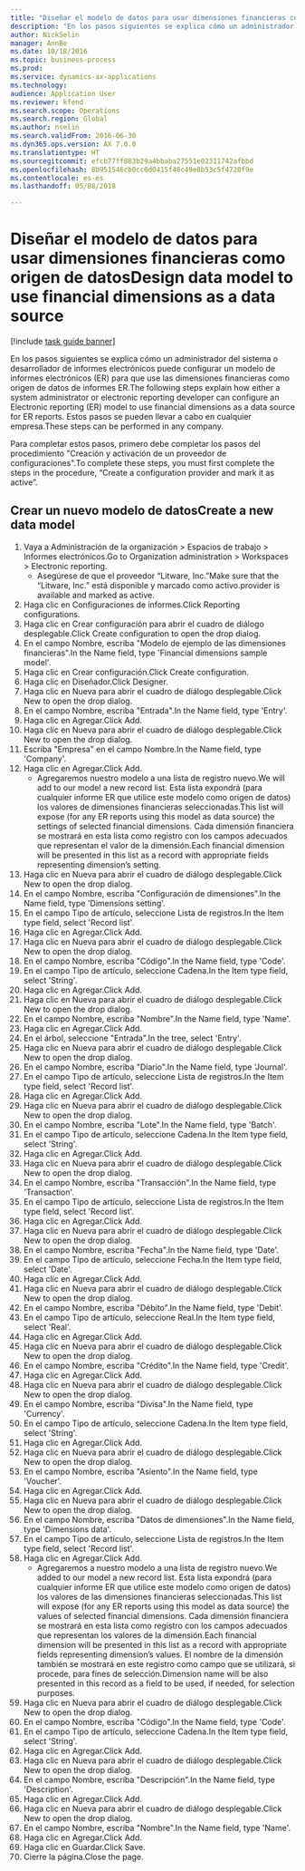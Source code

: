 ```yaml
--- 
title: "Diseñar el modelo de datos para usar dimensiones financieras como origen de datos"
description: "En los pasos siguientes se explica cómo un administrador del sistema o desarrollador de informes electrónicos puede configurar un modelo de informes electrónicos (ER) para que use las dimensiones financieras como origen de datos de informes ER."
author: NickSelin
manager: AnnBe
ms.date: 10/18/2016
ms.topic: business-process
ms.prod: 
ms.service: dynamics-ax-applications
ms.technology: 
audience: Application User
ms.reviewer: kfend
ms.search.scope: Operations
ms.search.region: Global
ms.author: nselin
ms.search.validFrom: 2016-06-30
ms.dyn365.ops.version: AX 7.0.0
ms.translationtype: HT
ms.sourcegitcommit: efcb77ff883b29a4bbaba27551e02311742afbbd
ms.openlocfilehash: 8b951546cb0cc0d0415f48c49e8b53c5f4720f9e
ms.contentlocale: es-es
ms.lasthandoff: 05/08/2018

---
```

# <a name="design-data-model-to-use-financial-dimensions-as-a-data-source"></a><span data-ttu-id="21f3a-103">Diseñar el modelo de datos para usar dimensiones financieras como origen de datos</span><span class="sxs-lookup"><span data-stu-id="21f3a-103">Design data model to use financial dimensions as a data source</span></span> 

[!include [task guide banner](../../includes/task-guide-banner.md)]

<span data-ttu-id="21f3a-104">En los pasos siguientes se explica cómo un administrador del sistema o desarrollador de informes electrónicos puede configurar un modelo de informes electrónicos (ER) para que use las dimensiones financieras como origen de datos de informes ER.</span><span class="sxs-lookup"><span data-stu-id="21f3a-104">The following steps explain how either a system administrator or electronic reporting developer can configure an Electronic reporting (ER) model to use financial dimensions as a data source for ER reports.</span></span> <span data-ttu-id="21f3a-105">Estos pasos se pueden llevar a cabo en cualquier empresa.</span><span class="sxs-lookup"><span data-stu-id="21f3a-105">These steps can be performed in any company.</span></span>

<span data-ttu-id="21f3a-106">Para completar estos pasos, primero debe completar los pasos del procedimiento "Creación y activación de un proveedor de configuraciones".</span><span class="sxs-lookup"><span data-stu-id="21f3a-106">To complete these steps, you must first complete the steps in the procedure, “Create a configuration provider and mark it as active”.</span></span>


## <a name="create-a-new-data-model"></a><span data-ttu-id="21f3a-107">Crear un nuevo modelo de datos</span><span class="sxs-lookup"><span data-stu-id="21f3a-107">Create a new data model</span></span>
1. <span data-ttu-id="21f3a-108">Vaya a Administración de la organización > Espacios de trabajo > Informes electrónicos.</span><span class="sxs-lookup"><span data-stu-id="21f3a-108">Go to Organization administration > Workspaces > Electronic reporting.</span></span>
    * <span data-ttu-id="21f3a-109">Asegúrese de que el proveedor “Litware, Inc.”</span><span class="sxs-lookup"><span data-stu-id="21f3a-109">Make sure that the “Litware, Inc.”</span></span> <span data-ttu-id="21f3a-110">está disponible y marcado como activo.</span><span class="sxs-lookup"><span data-stu-id="21f3a-110">provider is available and marked as active.</span></span>  
2. <span data-ttu-id="21f3a-111">Haga clic en Configuraciones de informes.</span><span class="sxs-lookup"><span data-stu-id="21f3a-111">Click Reporting configurations.</span></span>
3. <span data-ttu-id="21f3a-112">Haga clic en Crear configuración para abrir el cuadro de diálogo desplegable.</span><span class="sxs-lookup"><span data-stu-id="21f3a-112">Click Create configuration to open the drop dialog.</span></span>
4. <span data-ttu-id="21f3a-113">En el campo Nombre, escriba "Modelo de ejemplo de las dimensiones financieras".</span><span class="sxs-lookup"><span data-stu-id="21f3a-113">In the Name field, type 'Financial dimensions sample model'.</span></span>
5. <span data-ttu-id="21f3a-114">Haga clic en Crear configuración.</span><span class="sxs-lookup"><span data-stu-id="21f3a-114">Click Create configuration.</span></span>
6. <span data-ttu-id="21f3a-115">Haga clic en Diseñador.</span><span class="sxs-lookup"><span data-stu-id="21f3a-115">Click Designer.</span></span>
7. <span data-ttu-id="21f3a-116">Haga clic en Nueva para abrir el cuadro de diálogo desplegable.</span><span class="sxs-lookup"><span data-stu-id="21f3a-116">Click New to open the drop dialog.</span></span>
8. <span data-ttu-id="21f3a-117">En el campo Nombre, escriba "Entrada".</span><span class="sxs-lookup"><span data-stu-id="21f3a-117">In the Name field, type 'Entry'.</span></span>
9. <span data-ttu-id="21f3a-118">Haga clic en Agregar.</span><span class="sxs-lookup"><span data-stu-id="21f3a-118">Click Add.</span></span>
10. <span data-ttu-id="21f3a-119">Haga clic en Nueva para abrir el cuadro de diálogo desplegable.</span><span class="sxs-lookup"><span data-stu-id="21f3a-119">Click New to open the drop dialog.</span></span>
11. <span data-ttu-id="21f3a-120">Escriba "Empresa" en el campo Nombre.</span><span class="sxs-lookup"><span data-stu-id="21f3a-120">In the Name field, type 'Company'.</span></span>
12. <span data-ttu-id="21f3a-121">Haga clic en Agregar.</span><span class="sxs-lookup"><span data-stu-id="21f3a-121">Click Add.</span></span>
    * <span data-ttu-id="21f3a-122">Agregaremos nuestro modelo a una lista de registro nuevo.</span><span class="sxs-lookup"><span data-stu-id="21f3a-122">We will add to our model a new record list.</span></span> <span data-ttu-id="21f3a-123">Esta lista expondrá (para cualquier informe ER que utilice este modelo como origen de datos) los valores de dimensiones financieras seleccionadas.</span><span class="sxs-lookup"><span data-stu-id="21f3a-123">This list will expose (for any ER reports using this model as data source) the settings of selected financial dimensions.</span></span> <span data-ttu-id="21f3a-124">Cada dimensión financiera se mostrará en esta lista como registro con los campos adecuados que representan el valor de la dimensión.</span><span class="sxs-lookup"><span data-stu-id="21f3a-124">Each financial dimension will be presented in this list as a record with appropriate fields representing dimension’s setting.</span></span>  
13. <span data-ttu-id="21f3a-125">Haga clic en Nueva para abrir el cuadro de diálogo desplegable.</span><span class="sxs-lookup"><span data-stu-id="21f3a-125">Click New to open the drop dialog.</span></span>
14. <span data-ttu-id="21f3a-126">En el campo Nombre, escriba "Configuración de dimensiones".</span><span class="sxs-lookup"><span data-stu-id="21f3a-126">In the Name field, type 'Dimensions setting'.</span></span>
15. <span data-ttu-id="21f3a-127">En el campo Tipo de artículo, seleccione Lista de registros.</span><span class="sxs-lookup"><span data-stu-id="21f3a-127">In the Item type field, select 'Record list'.</span></span>
16. <span data-ttu-id="21f3a-128">Haga clic en Agregar.</span><span class="sxs-lookup"><span data-stu-id="21f3a-128">Click Add.</span></span>
17. <span data-ttu-id="21f3a-129">Haga clic en Nueva para abrir el cuadro de diálogo desplegable.</span><span class="sxs-lookup"><span data-stu-id="21f3a-129">Click New to open the drop dialog.</span></span>
18. <span data-ttu-id="21f3a-130">En el campo Nombre, escriba "Código".</span><span class="sxs-lookup"><span data-stu-id="21f3a-130">In the Name field, type 'Code'.</span></span>
19. <span data-ttu-id="21f3a-131">En el campo Tipo de artículo, seleccione Cadena.</span><span class="sxs-lookup"><span data-stu-id="21f3a-131">In the Item type field, select 'String'.</span></span>
20. <span data-ttu-id="21f3a-132">Haga clic en Agregar.</span><span class="sxs-lookup"><span data-stu-id="21f3a-132">Click Add.</span></span>
21. <span data-ttu-id="21f3a-133">Haga clic en Nueva para abrir el cuadro de diálogo desplegable.</span><span class="sxs-lookup"><span data-stu-id="21f3a-133">Click New to open the drop dialog.</span></span>
22. <span data-ttu-id="21f3a-134">En el campo Nombre, escriba "Nombre".</span><span class="sxs-lookup"><span data-stu-id="21f3a-134">In the Name field, type 'Name'.</span></span>
23. <span data-ttu-id="21f3a-135">Haga clic en Agregar.</span><span class="sxs-lookup"><span data-stu-id="21f3a-135">Click Add.</span></span>
24. <span data-ttu-id="21f3a-136">En el árbol, seleccione "Entrada".</span><span class="sxs-lookup"><span data-stu-id="21f3a-136">In the tree, select 'Entry'.</span></span>
25. <span data-ttu-id="21f3a-137">Haga clic en Nueva para abrir el cuadro de diálogo desplegable.</span><span class="sxs-lookup"><span data-stu-id="21f3a-137">Click New to open the drop dialog.</span></span>
26. <span data-ttu-id="21f3a-138">En el campo Nombre, escriba "Diario".</span><span class="sxs-lookup"><span data-stu-id="21f3a-138">In the Name field, type 'Journal'.</span></span>
27. <span data-ttu-id="21f3a-139">En el campo Tipo de artículo, seleccione Lista de registros.</span><span class="sxs-lookup"><span data-stu-id="21f3a-139">In the Item type field, select 'Record list'.</span></span>
28. <span data-ttu-id="21f3a-140">Haga clic en Agregar.</span><span class="sxs-lookup"><span data-stu-id="21f3a-140">Click Add.</span></span>
29. <span data-ttu-id="21f3a-141">Haga clic en Nueva para abrir el cuadro de diálogo desplegable.</span><span class="sxs-lookup"><span data-stu-id="21f3a-141">Click New to open the drop dialog.</span></span>
30. <span data-ttu-id="21f3a-142">En el campo Nombre, escriba "Lote".</span><span class="sxs-lookup"><span data-stu-id="21f3a-142">In the Name field, type 'Batch'.</span></span>
31. <span data-ttu-id="21f3a-143">En el campo Tipo de artículo, seleccione Cadena.</span><span class="sxs-lookup"><span data-stu-id="21f3a-143">In the Item type field, select 'String'.</span></span>
32. <span data-ttu-id="21f3a-144">Haga clic en Agregar.</span><span class="sxs-lookup"><span data-stu-id="21f3a-144">Click Add.</span></span>
33. <span data-ttu-id="21f3a-145">Haga clic en Nueva para abrir el cuadro de diálogo desplegable.</span><span class="sxs-lookup"><span data-stu-id="21f3a-145">Click New to open the drop dialog.</span></span>
34. <span data-ttu-id="21f3a-146">En el campo Nombre, escriba "Transacción".</span><span class="sxs-lookup"><span data-stu-id="21f3a-146">In the Name field, type 'Transaction'.</span></span>
35. <span data-ttu-id="21f3a-147">En el campo Tipo de artículo, seleccione Lista de registros.</span><span class="sxs-lookup"><span data-stu-id="21f3a-147">In the Item type field, select 'Record list'.</span></span>
36. <span data-ttu-id="21f3a-148">Haga clic en Agregar.</span><span class="sxs-lookup"><span data-stu-id="21f3a-148">Click Add.</span></span>
37. <span data-ttu-id="21f3a-149">Haga clic en Nueva para abrir el cuadro de diálogo desplegable.</span><span class="sxs-lookup"><span data-stu-id="21f3a-149">Click New to open the drop dialog.</span></span>
38. <span data-ttu-id="21f3a-150">En el campo Nombre, escriba "Fecha".</span><span class="sxs-lookup"><span data-stu-id="21f3a-150">In the Name field, type 'Date'.</span></span>
39. <span data-ttu-id="21f3a-151">En el campo Tipo de artículo, seleccione Fecha.</span><span class="sxs-lookup"><span data-stu-id="21f3a-151">In the Item type field, select 'Date'.</span></span>
40. <span data-ttu-id="21f3a-152">Haga clic en Agregar.</span><span class="sxs-lookup"><span data-stu-id="21f3a-152">Click Add.</span></span>
41. <span data-ttu-id="21f3a-153">Haga clic en Nueva para abrir el cuadro de diálogo desplegable.</span><span class="sxs-lookup"><span data-stu-id="21f3a-153">Click New to open the drop dialog.</span></span>
42. <span data-ttu-id="21f3a-154">En el campo Nombre, escriba "Débito".</span><span class="sxs-lookup"><span data-stu-id="21f3a-154">In the Name field, type 'Debit'.</span></span>
43. <span data-ttu-id="21f3a-155">En el campo Tipo de artículo, seleccione Real.</span><span class="sxs-lookup"><span data-stu-id="21f3a-155">In the Item type field, select 'Real'.</span></span>
44. <span data-ttu-id="21f3a-156">Haga clic en Agregar.</span><span class="sxs-lookup"><span data-stu-id="21f3a-156">Click Add.</span></span>
45. <span data-ttu-id="21f3a-157">Haga clic en Nueva para abrir el cuadro de diálogo desplegable.</span><span class="sxs-lookup"><span data-stu-id="21f3a-157">Click New to open the drop dialog.</span></span>
46. <span data-ttu-id="21f3a-158">En el campo Nombre, escriba "Crédito".</span><span class="sxs-lookup"><span data-stu-id="21f3a-158">In the Name field, type 'Credit'.</span></span>
47. <span data-ttu-id="21f3a-159">Haga clic en Agregar.</span><span class="sxs-lookup"><span data-stu-id="21f3a-159">Click Add.</span></span>
48. <span data-ttu-id="21f3a-160">Haga clic en Nueva para abrir el cuadro de diálogo desplegable.</span><span class="sxs-lookup"><span data-stu-id="21f3a-160">Click New to open the drop dialog.</span></span>
49. <span data-ttu-id="21f3a-161">En el campo Nombre, escriba "Divisa".</span><span class="sxs-lookup"><span data-stu-id="21f3a-161">In the Name field, type 'Currency'.</span></span>
50. <span data-ttu-id="21f3a-162">En el campo Tipo de artículo, seleccione Cadena.</span><span class="sxs-lookup"><span data-stu-id="21f3a-162">In the Item type field, select 'String'.</span></span>
51. <span data-ttu-id="21f3a-163">Haga clic en Agregar.</span><span class="sxs-lookup"><span data-stu-id="21f3a-163">Click Add.</span></span>
52. <span data-ttu-id="21f3a-164">Haga clic en Nueva para abrir el cuadro de diálogo desplegable.</span><span class="sxs-lookup"><span data-stu-id="21f3a-164">Click New to open the drop dialog.</span></span>
53. <span data-ttu-id="21f3a-165">En el campo Nombre, escriba "Asiento".</span><span class="sxs-lookup"><span data-stu-id="21f3a-165">In the Name field, type 'Voucher'.</span></span>
54. <span data-ttu-id="21f3a-166">Haga clic en Agregar.</span><span class="sxs-lookup"><span data-stu-id="21f3a-166">Click Add.</span></span>
55. <span data-ttu-id="21f3a-167">Haga clic en Nueva para abrir el cuadro de diálogo desplegable.</span><span class="sxs-lookup"><span data-stu-id="21f3a-167">Click New to open the drop dialog.</span></span>
56. <span data-ttu-id="21f3a-168">En el campo Nombre, escriba "Datos de dimensiones".</span><span class="sxs-lookup"><span data-stu-id="21f3a-168">In the Name field, type 'Dimensions data'.</span></span>
57. <span data-ttu-id="21f3a-169">En el campo Tipo de artículo, seleccione Lista de registros.</span><span class="sxs-lookup"><span data-stu-id="21f3a-169">In the Item type field, select 'Record list'.</span></span>
58. <span data-ttu-id="21f3a-170">Haga clic en Agregar.</span><span class="sxs-lookup"><span data-stu-id="21f3a-170">Click Add.</span></span>
    * <span data-ttu-id="21f3a-171">Agregaremos a nuestro modelo a una lista de registro nuevo.</span><span class="sxs-lookup"><span data-stu-id="21f3a-171">We added to our model a new record list.</span></span> <span data-ttu-id="21f3a-172">Esta lista expondrá (para cualquier informe ER que utilice este modelo como origen de datos) los valores de las dimensiones financieras seleccionadas.</span><span class="sxs-lookup"><span data-stu-id="21f3a-172">This list will expose (for any ER reports using this model as data source) the values of selected financial dimensions.</span></span> <span data-ttu-id="21f3a-173">Cada dimensión financiera se mostrará en esta lista como registro con los campos adecuados que representan los valores de la dimensión.</span><span class="sxs-lookup"><span data-stu-id="21f3a-173">Each financial dimension will be presented in this list as a record with appropriate fields representing dimension’s values.</span></span> <span data-ttu-id="21f3a-174">El nombre de la dimensión también se mostrará en este registro como campo que se utilizará, si procede, para fines de selección.</span><span class="sxs-lookup"><span data-stu-id="21f3a-174">Dimension name will be also presented in this record as a field to be used, if needed, for selection purposes.</span></span>  
59. <span data-ttu-id="21f3a-175">Haga clic en Nueva para abrir el cuadro de diálogo desplegable.</span><span class="sxs-lookup"><span data-stu-id="21f3a-175">Click New to open the drop dialog.</span></span>
60. <span data-ttu-id="21f3a-176">En el campo Nombre, escriba "Código".</span><span class="sxs-lookup"><span data-stu-id="21f3a-176">In the Name field, type 'Code'.</span></span>
61. <span data-ttu-id="21f3a-177">En el campo Tipo de artículo, seleccione Cadena.</span><span class="sxs-lookup"><span data-stu-id="21f3a-177">In the Item type field, select 'String'.</span></span>
62. <span data-ttu-id="21f3a-178">Haga clic en Agregar.</span><span class="sxs-lookup"><span data-stu-id="21f3a-178">Click Add.</span></span>
63. <span data-ttu-id="21f3a-179">Haga clic en Nueva para abrir el cuadro de diálogo desplegable.</span><span class="sxs-lookup"><span data-stu-id="21f3a-179">Click New to open the drop dialog.</span></span>
64. <span data-ttu-id="21f3a-180">En el campo Nombre, escriba "Descripción".</span><span class="sxs-lookup"><span data-stu-id="21f3a-180">In the Name field, type 'Description'.</span></span>
65. <span data-ttu-id="21f3a-181">Haga clic en Agregar.</span><span class="sxs-lookup"><span data-stu-id="21f3a-181">Click Add.</span></span>
66. <span data-ttu-id="21f3a-182">Haga clic en Nueva para abrir el cuadro de diálogo desplegable.</span><span class="sxs-lookup"><span data-stu-id="21f3a-182">Click New to open the drop dialog.</span></span>
67. <span data-ttu-id="21f3a-183">En el campo Nombre, escriba "Nombre".</span><span class="sxs-lookup"><span data-stu-id="21f3a-183">In the Name field, type 'Name'.</span></span>
68. <span data-ttu-id="21f3a-184">Haga clic en Agregar.</span><span class="sxs-lookup"><span data-stu-id="21f3a-184">Click Add.</span></span>
69. <span data-ttu-id="21f3a-185">Haga clic en Guardar.</span><span class="sxs-lookup"><span data-stu-id="21f3a-185">Click Save.</span></span>
70. <span data-ttu-id="21f3a-186">Cierre la página.</span><span class="sxs-lookup"><span data-stu-id="21f3a-186">Close the page.</span></span>


